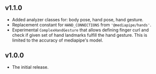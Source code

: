 ## v1.1.0
* Added analyzer classes for: body pose, hand pose, hand gesture.
* Replacement constant for `HAND_CONNECTIONS` from `'@mediapipe/hands'`.
* Experimental `ComplexHandGesture` that allows defining finger curl and check if given set of hand landmarks fulfill the hand gesture. This is limited to the accuracy of mediapipe's model.

## v1.0.0
* The initial release.

